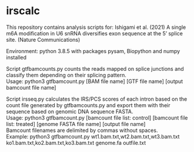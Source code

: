 # irscalc

This repository contains analysis scripts for:
Ishigami et al. (2021) A single m6A modification in U6 snRNA diversifies exon sequence at the 5’ splice site. (Nature Communications)

Environment:
python 3.8.5 with packages pysam, Biopython and numpy installed

Script gtfbamcounts.py counts the reads mapped on splice junctions and classify them depending on their splicing pattern.<br>
Usage: python3 gtfbamcount.py [BAM file name] [GTF file name] [output bamcount file name]

Script irsseq.py calculates the IRS/PCS scores of each intron based on the count file generated by gtfbamcounts.py and export them with their sequence based on genomic DNA sequence FASTA.<br>
Usage: python3 gtfbamcount.py [bamcount file list: control] [bamcount file list: treated] [genome FASTA file name] [output file name]<br>
Bamcount filenames are delimited by commas without spaces.<br>
Example: python3 gtfbamcount.py wt1.bam.txt,wt2.bam.txt,wt3.bam.txt ko1.bam.txt,ko2.bam.txt,ko3.bam.txt genome.fa outfile.txt
